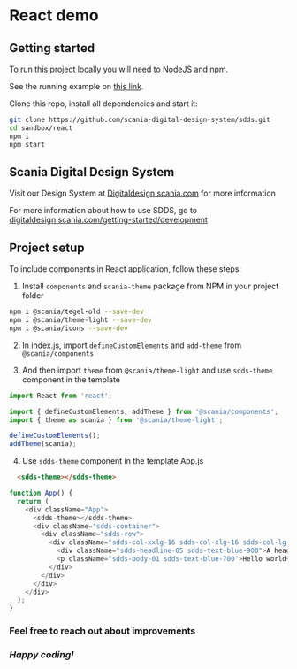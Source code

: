# React demo

## Getting started

To run this project locally you will need to NodeJS and npm.

See the running example on [this link](https://scania.github.io/corporate-ui-react/).

Clone this repo, install all dependencies and start it:
```bash
git clone https://github.com/scania-digital-design-system/sdds.git
cd sandbox/react
npm i
npm start
```

## Scania Digital Design System

Visit our Design System at [Digitaldesign.scania.com](https://tegel.scania.com/) for more information

For more information about how to use SDDS, go to [digitaldesign.scania.com/getting-started/development](https://tegel.scania.com/getting-started/development)

## Project setup

To include components in React application, follow these steps:

1. Install `components` and `scania-theme` package from NPM in your project folder

```bash
npm i @scania/tegel-old --save-dev
npm i @scania/theme-light --save-dev
npm i @scania/icons --save-dev
```

2. In index.js, import `defineCustomElements` and `add-theme` from `@scania/components`

3. And then import `theme` from `@scania/theme-light` and use `sdds-theme` component in the template

```js
import React from 'react';

import { defineCustomElements, addTheme } from '@scania/components';
import { theme as scania } from '@scania/theme-light';

defineCustomElements();
addTheme(scania);
```

4.  Use `sdds-theme` component in the template App.js

```html
  <sdds-theme></sdds-theme>
```

```js
function App() {
  return (
    <div className="App">
      <sdds-theme></sdds-theme>
      <div className="sdds-container">
        <div className="sdds-row">
          <div className="sdds-col-xxlg-16 sdds-col-xlg-16 sdds-col-lg-16 sdds-col-md-8 sdds-col-sm-4">
            <div className="sdds-headline-05 sdds-text-blue-900">A headline</div>
            <p className="sdds-body-01 sdds-text-blue-700">Hello world</p>
          </div>
        </div>
      </div>
    </div>
  );
}
```

### Feel free to reach out about improvements

### *Happy coding!*
